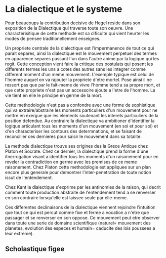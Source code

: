 # La dialectique et le systeme

Pour beaucoups la contribution decisive de Hegel reside dans son exposition de la Dialectique qui traverse toute son oeuvre. Une characterisitique de cette methode est sa dificulte qui vient heurter les modes de pensee traditionellement enseignes.

Un propriete centrale de la dialectique est l'impermanence de tout ce qui parait separes, ainsi la dialectique est le mouvement perpetuel des termes en apparence separes passant l'un dans l'autre anime par la logique qui les regit. Cette conception vient faire la critique des postulats qui posent les differents termes les uns a cotes des autres sans les integrer comme different moment d'un meme mouvement. L'exemple typique est celui de l'homme auquel on va rajouter la propriete d'etre mortel. Pose ainsi il ne ressort pas que par le fait-meme de vivre l'homme tend a sa propre mort, et que cette propriete n'est pas un accessoire ajoute a l'etre de l'homme. La vie tient en elle le principe en germe de la mort. 

Cette methodologie n'est pas a confondre avec une forme de sophistique qui va extraire/abstraire les moments particuliers d'un mouvement pour ne mettre en exergue que les elements soutenant les interets particuliers de la position defendue. Au contraire la dialectique va ambitioner d'identifier la logique articulant tous les moments d'un mouvement (en soi et pour soi) et d'en characteriser les contours des determnations, et se faisant de reconcilier ces dernieres pour saisir le mouvement dans sa totalite.

La methode dialectique trouve ses origines des la Grece Antique chez Platon et Socrate. Chez ce dernier, la dialectique prend la forme d'une itnerrogation visant a identifier tous les moments d'un raisonement pour en reveler la contradiction en germe avec les premises de ce meme raisonement. Chez Platon cette methodologie est appliquee sur un plan encore plus generale pour demontrer l'inter-penetration de toute notion issut de l'entendement.

Chez Kant la dialectique s'exprime par les antinomies de la raison, qui decrit comment toute production abstraite de l'entendement tend a se renverser en son contraire lorsqu'elle est laissee seule par elle-meme.

Ces differentes declinaisons de la dialectique viennent rejoindre l'intuition que tout ce qui est percut comme fixe et ferme a vocation a n'etre que passager et se renverser en son oppose. Ce mouvement peut etre observer dans toute une serie de domaine scientifique (naturel= mouvement des planetes, evolution des especes et humain= caducite des lois poussees a leur extreme).

## Scholastique figee

